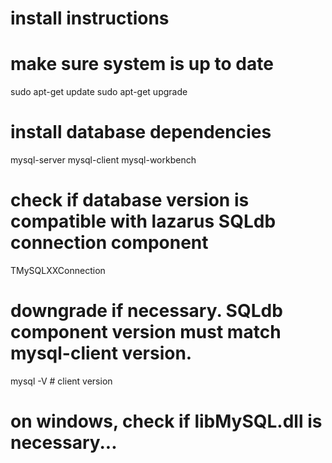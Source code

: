 # install instructions

# make sure system is up to date
sudo apt-get update
sudo apt-get upgrade

# install database dependencies
mysql-server
mysql-client
mysql-workbench

# check if database version is compatible with lazarus SQLdb connection component

TMySQLXXConnection

# downgrade if necessary. SQLdb component version must match mysql-client version.

mysql -V # client version

# on windows, check if libMySQL.dll is necessary...


